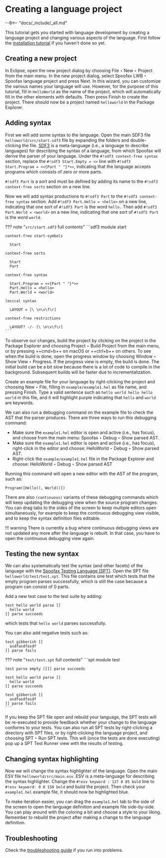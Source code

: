 # Creating a language project

--8<-- "docs/_include/_all.md"

This tutorial gets you started with language development by creating a language project and changing various aspects of the language. First follow the [installation tutorial](install.md) if you haven't done so yet.

## Creating a new project

In Eclipse, open the new project dialog by choosing <span class="guilabel">File ‣ New ‣ Project</span> from the main menu.
In the new project dialog, select <span class="guilabel">Spoofax LWB ‣ Spoofax language project</span> and press <span class="guilabel">Next</span>.
In this wizard, you can customize the various names your language will use.
However, for the purpose of this tutorial, fill in `HelloWorld` as the name of the project, which will automatically fill in the other elements with defaults.
Then press <span class="guilabel">Finish</span> to create the project.
There should now be a project named `helloworld` in the <span class="guilabel">Package Explorer</span>.

## Adding syntax

First we will add some syntax to the language.
Open the main SDF3 file `helloworld/src/start.sdf3` file by expanding the folders and double-clicking the file.
[SDF3](https://www.spoofax.dev/references/syntax/) is a meta-language (i.e., a language to describe languages) for describing the syntax of a language, from which Spoofax will derive the parser of your language.
Under the `#!sdf3 context-free syntax` section, replace the `#!sdf3 Start.Empty = <>` line with `#!sdf3 Start.Program = <<{Part " "}*>>`, indicating that the language accepts programs which consists of zero or more parts.

`#!sdf3 Part` is a *sort* and must be defined by adding its name to the `#!sdf3 context-free sorts` section on a new line.

Now we will add syntax productions to `#!sdf3 Part` to the `#!sdf3 context-free syntax` section.
Add `#!sdf3 Part.Hello = <hello>` on a new line, indicating that one sort of `#!sdf3 Part` is the word `hello.`
Then add `#!sdf3 Part.World = <world>` on a new line, indicating that one sort of `#!sdf3 Part` is the word `world`.

??? note "`src/start.sdf3` full contents"
    ```sdf3
    module start

    context-free start-symbols

      Start

    context-free sorts

      Start
      Part

    context-free syntax

      Start.Program = <<{Part " "}*>>
      Part.Hello = <hello>
      Part.World = <world>

    lexical syntax

      LAYOUT = [\ \n\v\f\r]

    context-free restrictions

      LAYOUT? -/- [\ \n\v\f\r]
    ```

To observe our changes, build the project by clicking on the project in the <span class="guilabel">Package Explorer</span> and choosing <span class="guilabel">Project ‣ Build Project</span> from the main menu, or by pressing ++cmd+b++ on macOS or ++ctrl+b++ on others.
To see when the build is done, open the progress window by choosing <span class="guilabel">Window ‣ Show View ‣ Progress</span>.
If the progress view is empty, the build is done.
The initial build can be a bit slow because there is a lot of code to compile in the background.
Subsequent builds will be faster due to incrementalization.

Create an example file for your language by right-clicking the project and choosing <span class="guilabel">New ‣ File</span>, filling in `example/example1.hel` as file name, and pressing <span class="guilabel">Finish</span>.
Type a valid sentence such as `hello world hello hello world` in this file, and it will highlight purple indicating that `hello` and `world` are keywords.

We can also run a debugging command on the example file to check the AST that the parser produces.
There are three ways to run this debugging command:

* Make sure the `example1.hel` editor is open and active (i.e., has focus), and choose from the main menu: <span class="guilabel">Spoofax ‣ Debug ‣ Show parsed AST</span>.
* Make sure the `example1.hel` editor is open and active (i.e., has focus), right-click in the editor and choose: <span class="guilabel">HelloWorld ‣ Debug ‣ Show parsed AST</span>.
* Right-click the `example/example1.hel` file in the <span class="guilabel">Package Explorer</span> and choose: <span class="guilabel">HelloWorld ‣ Debug ‣ Show parsed AST</span>

Running this command will open a new editor with the AST of the program, such as:

```aterm
Program([Hello(), World()])
```

There are also `(continuous)` variants of these debugging commands which will keep updating the debugging view when the source program changes.
You can drag tabs to the sides of the screen to keep multiple editors open simultaneously, for example to keep the continuous debugging view visible, and to keep the syntax definition files editable.

!!! warning
    There is currently a bug where continuous debugging views are not updated any more after the language is rebuilt. In that case, you have to open the continuous debugging view again.

## Testing the new syntax

We can also systematically test the syntax (and other facets) of the language with the [Spoofax Testing Language (SPT)](https://www.spoofax.dev/references/testing/).
Open the SPT file `helloworld/test/test.spt`.
This file contains one test which tests that the empty program parses successfully, which is still the case because a program can consist of 0 parts.

Add a new test case to the test suite by adding:

```spt
test hello world parse [[
  hello world
]] parse succeeds
```

which tests that `hello world` parses successfully.

You can also add negative tests such as:

```spt
test gibberish [[
  asdfasdfasdf
]] parse fails
```

??? note "`test/test.spt` full contents"
    ```spt
    module test

    test parse empty [[]] parse succeeds

    test hello world parse [[
      hello world
    ]] parse succeeds

    test gibberish [[
      asdfasdfasdf
    ]] parse fails
    ```

If you keep the SPT file open and rebuild your language, the SPT tests will be re-executed to provide feedback whether your change to the language conforms to your tests.
You can also run all SPT tests by right-clicking a directory with SPT files, or by right-clicking the language project, and choosing <span class="guilabel">SPT ‣ Run SPT tests</span>.
This will (once the tests are done executing) pop up a <span class="guilabel">SPT Test Runner</span> view with the results of testing.

## Changing syntax highlighting

Now we will change the syntax highlighter of the language.
Open the main ESV file `helloworld/src/main.esv`.
ESV is a meta-language for describing the syntax highlighter.
Change the `#!esv keyword : 127 0 85 bold` line to `#!esv keyword: 0 0 150 bold` and build the project.
Then check your `example1.hel` example file, it should now be highlighted blue.

To make iteration easier, you can drag the `example1.hel` tab to the side of the screen to open the language definition and example file side-by-side.
You can play around with the coloring a bit and choose a style to your liking.
Remember to rebuild the project after making a change to the language definition.

## Troubleshooting

Check the [troubleshooting guide](../guide/eclipse_lwb/troubleshooting.md) if you run into problems.
